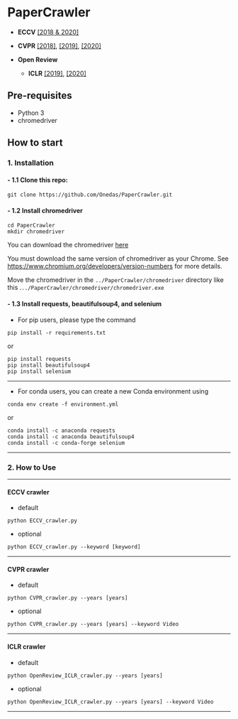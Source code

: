 # PaperCrawler

- **ECCV** 
  [[2018 & 2020]](https://www.ecva.net/papers.php)

- **CVPR** 
  [[2018]](https://openaccess.thecvf.com/CVPR2018),
  [[2019]](https://openaccess.thecvf.com/CVPR2019),
  [[2020]](https://openaccess.thecvf.com/CVPR2020)

- **Open Review**
  - **ICLR** 
    [[2019]](https://openreview.net/group?id=ICLR.cc/2019/Conference),
    [[2020]](https://openreview.net/group?id=ICLR.cc/2020/Conference)

## Pre-requisites

 - Python 3
 - chromedriver


## How to start

### 1. Installation


#### - 1.1 Clone this repo:
```commandline
git clone https://github.com/Onedas/PaperCrawler.git
```

#### - 1.2 Install chromedriver

```commandline
cd PaperCrawler
mkdir chromedriver
```

You can download the chromedriver [here](https://sites.google.com/a/chromium.org/chromedriver/downloads)

You must download the same version of chromedriver as your Chrome.
See https://www.chromium.org/developers/version-numbers for more details.

Move the chromedriver in the `../PaperCrawler/chromedriver` directory like this .`../PaperCrawler/chromedriver/chromedriver.exe`

#### - 1.3 Install requests, beautifulsoup4, and selenium

- For pip users, please type the command
  
```commandline
pip install -r requirements.txt
```
or
```commandline
pip install requests
pip install beautifulsoup4
pip install selenium
```
---
- For conda users, you can create a new Conda environment using 
    
```commandline
conda env create -f environment.yml
```
or
```commandline
conda install -c anaconda requests
conda install -c anaconda beautifulsoup4
conda install -c conda-forge selenium
```
---
### 2. How to Use

---
####  ECCV crawler
- default
```commandline
python ECCV_crawler.py 
```
- optional
```commandline
python ECCV_crawler.py --keyword [keyword]
```
---
#### CVPR crawler
- default
```commandline
python CVPR_crawler.py --years [years]
```
- optional
```commandline
python CVPR_crawler.py --years [years] --keyword Video
```
---
#### ICLR crawler
- default
```commandline
python OpenReview_ICLR_crawler.py --years [years]
```
- optional
```commandline
python OpenReview_ICLR_crawler.py --years [years] --keyword Video
```
---